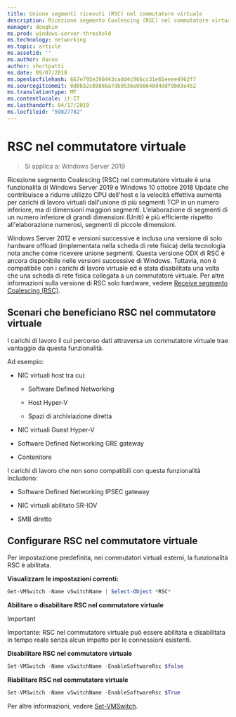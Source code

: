 ```yaml
---
title: Unione segmenti ricevuti (RSC) nel commutatore virtuale
description: Ricezione segmento Coalescing (RSC) nel commutatore virtuale è una funzionalità di Windows Server 2019 e Windows 10 ottobre 2018 Update che contribuisce a ridurre utilizzo CPU dell'host e la velocità effettiva aumenta per carichi di lavoro virtuali dall'unione di più segmenti TCP in un numero inferiore, ma di dimensioni maggiori segmenti. L'elaborazione di segmenti di un numero inferiore di grandi dimensioni (Uniti) è più efficiente rispetto all'elaborazione numerosi, segmenti di piccole dimensioni.
manager: dougkim
ms.prod: windows-server-threshold
ms.technology: networking
ms.topic: article
ms.assetid: ''
ms.author: dacuo
author: shortpatti
ms.date: 09/07/2018
ms.openlocfilehash: 667e795e398443cadd4c966cc31e65eeee4962f7
ms.sourcegitcommit: 0d0b32c8986ba7db9536e0b8648d4ddf9b03e452
ms.translationtype: MT
ms.contentlocale: it-IT
ms.lasthandoff: 04/17/2019
ms.locfileid: "59827782"
---
```

# <a name="rsc-in-the-vswitch"></a>RSC nel commutatore virtuale
>Si applica a: Windows Server 2019

Ricezione segmento Coalescing (RSC) nel commutatore virtuale è una funzionalità di Windows Server 2019 e Windows 10 ottobre 2018 Update che contribuisce a ridurre utilizzo CPU dell'host e la velocità effettiva aumenta per carichi di lavoro virtuali dall'unione di più segmenti TCP in un numero inferiore, ma di dimensioni maggiori segmenti. L'elaborazione di segmenti di un numero inferiore di grandi dimensioni (Uniti) è più efficiente rispetto all'elaborazione numerosi, segmenti di piccole dimensioni.

Windows Server 2012 e versioni successive è inclusa una versione di solo hardware offload (implementata nella scheda di rete fisica) della tecnologia nota anche come ricevere unione segmenti. Questa versione ODX di RSC è ancora disponibile nelle versioni successive di Windows. Tuttavia, non è compatibile con i carichi di lavoro virtuale ed è stata disabilitata una volta che una scheda di rete fisica collegata a un commutatore virtuale. Per altre informazioni sulla versione di RSC solo hardware, vedere [Receive segmento Coalescing (RSC)](https://docs.microsoft.com/previous-versions/windows/it-pro/windows-server-2012-R2-and-2012/hh997024(v=ws.11)).

## <a name="scenarios-that-benefit-from-rsc-in-the-vswitch"></a>Scenari che beneficiano RSC nel commutatore virtuale

I carichi di lavoro il cui percorso dati attraversa un commutatore virtuale trae vantaggio da questa funzionalità.

Ad esempio: 

-   NIC virtuali host tra cui:

    -   Software Defined Networking

    -   Host Hyper-V

    -   Spazi di archiviazione diretta

-   NIC virtuali Guest Hyper-V

-   Software Defined Networking GRE gateway

-   Contenitore

I carichi di lavoro che non sono compatibili con questa funzionalità includono:

-   Software Defined Networking IPSEC gateway

-   NIC virtuali abilitato SR-IOV

-   SMB diretto

## <a name="configure-rsc-in-the-vswitch"></a>Configurare RSC nel commutatore virtuale


Per impostazione predefinita, nei commutatori virtuali esterni, la funzionalità RSC è abilitata.

**Visualizzare le impostazioni correnti:**

```PowerShell
Get-VMSwitch -Name vSwitchName | Select-Object *RSC*
```

**Abilitare o disabilitare RSC nel commutatore virtuale**


>[!IMPORTANT]
>Importante: RSC nel commutatore virtuale può essere abilitata e disabilitata in tempo reale senza alcun impatto per le connessioni esistenti.


**Disabilitare RSC nel commutatore virtuale**

```PowerShell
Set-VMSwitch -Name vSwitchName -EnableSoftwareRsc $false
```

**Riabilitare RSC nel commutatore virtuale**

```PowerShell
Set-VMSwitch -Name vSwitchName -EnableSoftwareRsc $True
```
Per altre informazioni, vedere [Set-VMSwitch](https://docs.microsoft.com/powershell/module/hyper-v/set-vmswitch?view=win10-ps).
